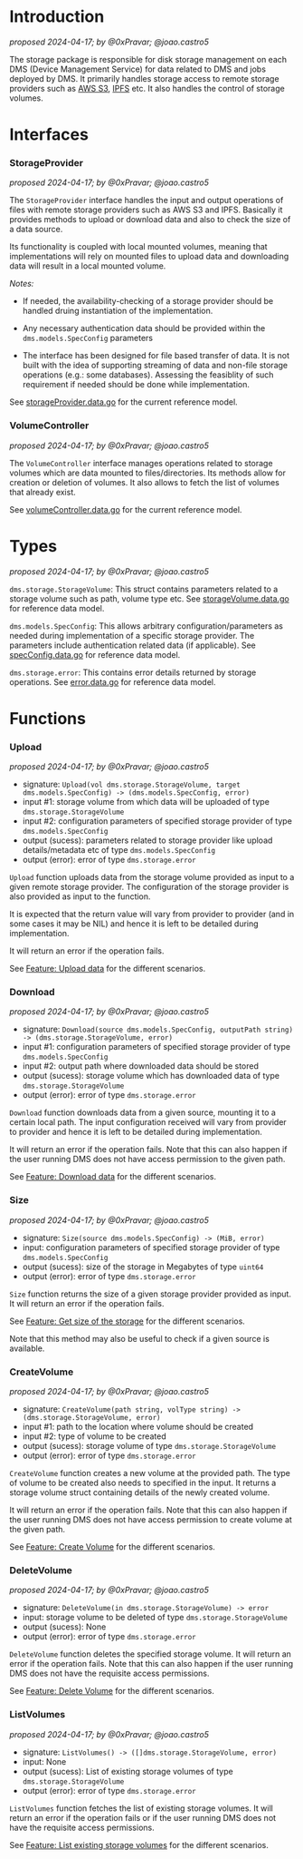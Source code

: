 # Introduction
_proposed 2024-04-17; by @0xPravar; @joao.castro5_

The storage package is responsible for disk storage management on each DMS (Device Management Service) for data related to DMS and jobs deployed by DMS. It primarily handles storage access to remote storage providers such as [AWS S3](https://aws.amazon.com/s3/), [IPFS](https://ipfs.tech/) etc. It also handles the control of storage volumes. 

# Interfaces

### StorageProvider

_proposed 2024-04-17; by @0xPravar; @joao.castro5_

The `StorageProvider` interface handles the input and output operations of files with remote storage providers such as AWS S3 and IPFS. Basically it provides methods to upload or download data and also to check the size of a data source.

Its functionality is coupled with local mounted volumes, meaning that implementations will rely on mounted files to upload data and downloading data will result in a local mounted volume.

*Notes:* 
* If needed, the availability-checking of a storage provider should be handled druing instantiation of the implementation. 

* Any necessary authentication data should be provided within the `dms.models.SpecConfig` parameters

* The interface has been designed for file based transfer of data. It is not built with the idea of supporting streaming of data and non-file storage operations (e.g.: some databases). Assessing the feasiblity of such requirement if needed should be done while implementation. 

See [storageProvider.data.go](https://gitlab.com/nunet/open-api/platform-data-model/-/blob/proposed/device-management-service/storage/data/storageProvider.data.go) for the current reference model.

### VolumeController

_proposed 2024-04-17; by @0xPravar; @joao.castro5_

The `VolumeController` interface manages operations related to storage volumes which are data mounted to files/directories. Its methods allow for creation or deletion of volumes. It also allows to fetch the list of volumes that already exist.

See [volumeController.data.go](https://gitlab.com/nunet/open-api/platform-data-model/-/blob/proposed/device-management-service/storage/data/volumeController.data.go) for the current reference model.

# Types

_proposed 2024-04-17; by @0xPravar; @joao.castro5_

`dms.storage.StorageVolume`: This struct contains parameters related to a storage volume such as path, volume type etc. See [storageVolume.data.go](https://gitlab.com/nunet/open-api/platform-data-model/-/blob/proposed/device-management-service/storage/data/storageVolume.data.go) for reference data model. 

`dms.models.SpecConfig`: This allows arbitrary configuration/parameters as needed during implementation of a specific storage provider. The parameters include authentication related data (if applicable). See [specConfig.data.go](https://gitlab.com/nunet/open-api/platform-data-model/-/blob/proposed/device-management-service/models/data/specConfig.data.go) for reference data model.

`dms.storage.error`: This contains error details returned by storage operations. See [error.data.go](https://gitlab.com/nunet/open-api/platform-data-model/-/blob/proposed/device-management-service/storage/data/error.data.go) for reference data model.

# Functions

### Upload

_proposed 2024-04-17; by @0xPravar; @joao.castro5_

* signature: `Upload(vol dms.storage.StorageVolume, target dms.models.SpecConfig) -> (dms.models.SpecConfig, error)` <br/>
* input #1: storage volume from which data will be uploaded of type `dms.storage.StorageVolume` <br/>
* input #2: configuration parameters of specified storage provider of type `dms.models.SpecConfig` <br/>
* output (sucess): parameters related to storage provider like upload details/metadata etc of type `dms.models.SpecConfig` <br/>
* output (error): error of type `dms.storage.error`

`Upload` function uploads data from the storage volume provided as input to a given remote storage provider. The configuration of the storage provider is also provided as input to the function.

It is expected that the return value will vary from provider to provider (and in some cases it may be NIL) and hence it is left to be detailed during implementation. 

It will return an error if the operation fails. 

See [Feature: Upload data](https://gitlab.com/nunet/test-suite/-/blob/proposed/stages/functional_tests/features/device-management-service/storage/Upload.feature) for the different scenarios.

### Download

_proposed 2024-04-17; by @0xPravar; @joao.castro5_

* signature: `Download(source dms.models.SpecConfig, outputPath string) -> (dms.storage.StorageVolume, error)` <br/>
* input #1: configuration parameters of specified storage provider of type `dms.models.SpecConfig` <br/>
* input #2: output path where downloaded data should be stored <br/>
* output (sucess): storage volume which has downloaded data of type `dms.storage.StorageVolume` <br/>
* output (error): error of type `dms.storage.error`

`Download` function downloads data from a given source, mounting it to a certain local path. The input configuration received will vary from provider to provider and hence it is left to be detailed during implementation.

It will return an error if the operation fails. Note that this can also happen if the user running DMS does not have access permission to the given path.

See [Feature: Download data](https://gitlab.com/nunet/test-suite/-/blob/proposed/stages/functional_tests/features/device-management-service/storage/Download.feature) for the different scenarios.

### Size

_proposed 2024-04-17; by @0xPravar; @joao.castro5_

* signature: `Size(source dms.models.SpecConfig) -> (MiB, error)` <br/>
* input: configuration parameters of specified storage provider of type `dms.models.SpecConfig` <br/>
* output (sucess): size of the storage in Megabytes of type `uint64` <br/>
* output (error): error of type `dms.storage.error`

`Size` function returns the size of a given storage provider provided as input. It will return an error if the operation fails.

See [Feature: Get size of the storage](https://gitlab.com/nunet/test-suite/-/blob/proposed/stages/functional_tests/features/device-management-service/storage/Size.feature) for the different scenarios.

Note that this method may also be useful to check if a given source is available.

### CreateVolume

_proposed 2024-04-17; by @0xPravar; @joao.castro5_

* signature: `CreateVolume(path string, volType string) -> (dms.storage.StorageVolume, error)` <br/>
* input #1: path to the location where volume should be created <br/>
* input #2: type of volume to be created <br/>
* output (sucess): storage volume of type `dms.storage.StorageVolume` <br/>
* output (error): error of type `dms.storage.error`

`CreateVolume` function creates a new volume at the provided path. The type of volume to be created also needs to specified in the input. It returns a storage volume struct containing details of the newly created volume. 

It will return an error if the operation fails. Note that this can also happen if the user running DMS does not have access permission to create volume at the given path.

See [Feature: Create Volume](https://gitlab.com/nunet/test-suite/-/blob/proposed/stages/functional_tests/features/device-management-service/storage/Create_Volume.feature) for the different scenarios.

### DeleteVolume

_proposed 2024-04-17; by @0xPravar; @joao.castro5_

* signature: `DeleteVolume(in dms.storage.StorageVolume) -> error` <br/>
* input: storage volume to be deleted of type `dms.storage.StorageVolume` <br/>
* output (sucess): None <br/>
* output (error): error of type `dms.storage.error`

`DeleteVolume` function deletes the specified storage volume. It will return an error if the operation fails. Note that this can also happen if the user running DMS does not have the requisite access permissions.

See [Feature: Delete Volume](https://gitlab.com/nunet/test-suite/-/blob/proposed/stages/functional_tests/features/device-management-service/storage/Delete_Volume.feature) for the different scenarios.

### ListVolumes

_proposed 2024-04-17; by @0xPravar; @joao.castro5_

* signature: `ListVolumes() -> ([]dms.storage.StorageVolume, error)` <br/>
* input: None <br/>
* output (sucess): List of existing storage volumes of type `dms.storage.StorageVolume` <br/>
* output (error): error of type `dms.storage.error`

`ListVolumes` function fetches the list of existing storage volumes. It will return an error if the operation fails or if the user running DMS does not have the requisite access permissions.

See [Feature: List existing storage volumes](https://gitlab.com/nunet/test-suite/-/blob/proposed/stages/functional_tests/features/device-management-service/storage/List_Volume.feature) for the different scenarios.
